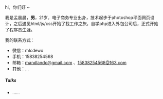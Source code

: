hi，你们好 ~

我是孟晨晨，<b>男</b>，21岁，电子商务专业出身，技术起步于photoshop平面网页设计，之后遇见html/js/css开始了找工作之旅，自学php进入外包公司后，正式开始了程序员生涯。

我的联系方式：

- 微信：mlcdewx
- 手机：15838254568
- 邮箱：mandlandc@gmail.com 、15838254568@163.com
- 其他：...


##### Talks

- ......
